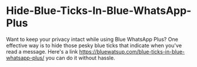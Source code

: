 # Hide-Blue-Ticks-In-Blue-WhatsApp-Plus
Want to keep your privacy intact while using Blue WhatsApp Plus? One effective way is to hide those pesky blue ticks that indicate when you've read a message. Here's a link https://bluewatsup.com/blue-ticks-in-blue-whatsapp-plus/ you can do it without hassle.

